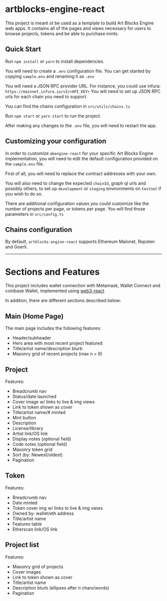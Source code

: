 # artblocks-engine-react

This project is meant ot be used as a template to build Art Blocks Engine web apps.
It contains all of the pages and views necessary for users to browse projects, tokens and be able to purchase mints.

## Quick Start

Run `npm install` or `yarn` to install dependencies.

You will need to create a `.env` configuration file. You can get started by copying `sample.env` and renaming it as `.env`

You will need a JSON RPC provider URL. 
For instance, you could use infura: `https://mainnet.infura.io/v3/<API_KEY>`
You will need to set up JSON RPC urls for each chain you need to support.

You can find the chains configuration in `src/utils/chains.ts`

Run `npm start` or `yarn start` to run the project.

After making any changes to the `.env` file, you will need to restart the app.

## Customizing your configuration

In order to customize `abengine-react` for your specific Art Blocks Engine implementation, you will need to edit the default configuration provided on the `sample.env` file.

First of all, you will need to replace the contract addresses with your own.

You will also need to change the expected `chainId`, graph ql urls and possibly others, to set up `development` or `staging` environments on `testnet` if you wish to do so.

There are additional configuration values you could customize like the number of projects per page, or tokens per page. You will find those parameters in `src/config.ts` 

## Chains configuration

By default, `artblocks-engine-react` supports Ethereum Mainnet, Ropsten and Goerli.
  
____

# Sections and Features

This project includes wallet connection with Metamask, Wallet Connect and coinbase Wallet, implemented using [web3-react](https://github.com/Uniswap/web3-react)

In addition, there are different sections described below:

## Main (Home Page)
The main page includes the following features:
- Header/subheader
- Hero area with most recent project featured
- Title/artist name/description blurb
- Masonry grid of recent projects (max n = 6)

## Project 
Features:
- Breadcrumb nav
- Status/date launched
- Cover image w/ links to live & img views
- Link to token shown as cover
- Title/artist name/# minted
- Mint button
- Description
- License/library
- Artist link/OS link
- Display notes (optional field)
- Code notes (optional field)
- Masonry token grid 
- Sort (by: Newest/oldest)
- Pagination

## Token
Features:
- Breadcrumb nav
- Date minted
- Token cover img w/ links to live & img views
- Owned by: wallet/eth address
- Title/artist name
- Features table
- Etherscan link/OS link

## Project list
Features:
- Masonry grid of projects
- Cover images
- Link to token shown as cover
- Title/artist name
- Description blurb (ellipses after n chars/words)
- Pagination

